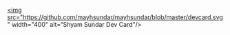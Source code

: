 <a href="https://app.daily.dev/mayhsundar"><img src="https://github.com/mayhsundar/mayhsundar/blob/master/devcard.svg" width="400" alt=“Shyam Sundar Dev Card"/></a>
